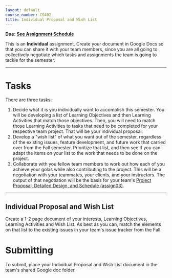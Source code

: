 ```yaml
---
layout: default
course_number: CS402
title: Individual Proposal and Wish List
---
```


**Due: [See Assignment Schedule](../schedule.html)**

This is an **Individual** assignment. Create your document in Google Docs so that you can share it with your team members, since you are all going to collectively negotiate which tasks and assignments the team is going to tackle for the semester.

--- --- --- --- --- --- --- --- --- --- --- --- --- --- --- --- --- --- --- --- --- --- --- ---

# Tasks

There are three tasks: 

1.	Decide what it is you individually want to accomplish this semester.  You will be developing a list of Learning Objectives and then Learning Activities that match those objectives.  Then, you will need to match those Learning Activities to tasks that need to be completed for your respective team project.  That will be your individual proposal.
2. Develop a "wish list" of what you want out of the semester, regardless of the existing issues, feature development, and future work that carried over from the Fall semester.  Prioritize that list, and then see if you can adapt the items on your list to the work that needs to be done on the project.
3. Collaborate with you fellow team members to work out how each of you achieve your golas while also contributing to the project.  This will be a negotiation with your teammates, your clients, and your instructors.  The output of that negotiation will be the basis for your team's [Project Proposal, Detailed Design, and Schedule (assign03)](./assign03.html).

--- --- --- --- --- --- --- --- --- --- --- --- --- --- --- --- --- --- --- --- --- --- --- ---

## Individual Proposal and Wish List

Create a 1-2 page document of your interests, Learning Objectives, Learning Activities and Wish List.  As best as you can, match the elements on that list to the existing issues in your team's issue tracker from the Fall.

# Submitting

To submit, place your Individual Proposal and Wish List document in the team's shared Google doc folder.